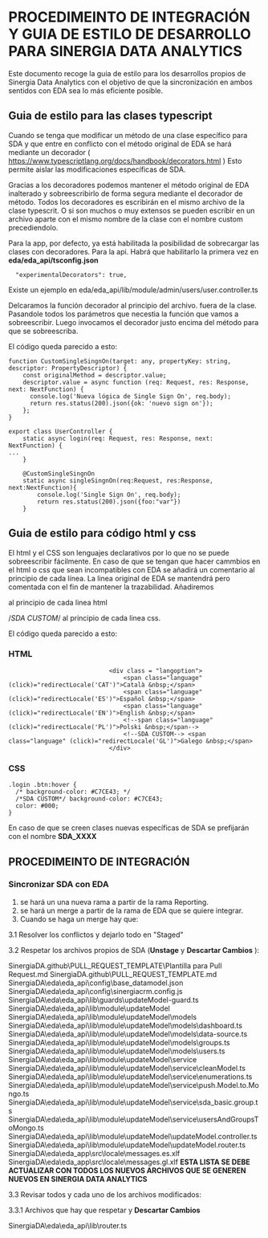# PROCEDIMEINTO DE INTEGRACIÓN Y GUIA DE ESTILO DE DESARROLLO PARA SINERGIA DATA ANALYTICS 

Este documento recoge la guia de estilo para los desarrollos propios de Sinergia Data Analytics con el objetivo de que la sincronización en ambos sentidos con EDA sea lo más eficiente posible. 


## Guia de estilo para las clases typescript


Cuando se tenga que modificar un método de una clase específico para SDA y que entre en conflicto con el método original de EDA se hará mediante un decorador ( https://www.typescriptlang.org/docs/handbook/decorators.html ) Esto permite aislar las modificaciones específicas de SDA. 

Gracias a los decoradores podemos mantener el método original de EDA inalterado y sobreescribirlo de forma segura mediante el decorador de método. Todos los decoradores es escribirán en el mismo archivo de la clase typescrit. O si son muchos o muy extensos se pueden escribir en un archivo aparte con el mismo nombre de la clase con el nombre custom precediendolo. 

Para la app, por defecto, ya está habilitada la posibilidad de sobrecargar las clases con decoradores. Para la api. Habrá que habilitarlo la primera vez en  **eda/eda_api/tsconfig.json**

      "experimentalDecorators": true,

Existe un ejemplo en eda/eda_api/lib/module/admin/users/user.controller.ts


Delcaramos la función decorador al principio del archivo. fuera de la clase. Pasandole todos los parámetros que necestia la función que vamos a sobreescribir. Luego invocamos el decorador justo encima del método para que se sobreescriba. 

El código queda parecido a esto: 

```
function CustomSingleSingnOn(target: any, propertyKey: string, descriptor: PropertyDescriptor) {
    const originalMethod = descriptor.value;
    descriptor.value = async function (req: Request, res: Response, next: NextFunction) {
      console.log('Nueva lógica de Single Sign On', req.body);
      return res.status(200).json({ok: 'nuevo sign on'});
    };
}

export class UserController {
    static async login(req: Request, res: Response, next: NextFunction) {
...
    }

    @CustomSingleSingnOn
    static async singleSingnOn(req:Request, res:Response, next:NextFunction){
        console.log('Single Sign On', req.body);
        return res.status(200).json({foo:"var"})
    }
```


## Guia de estilo para código html y css

El html y el CSS son lenguajes declarativos por lo que no se puede sobreescribir fácilmente. En caso de que se tengan que hacer cammbios en el html o css que sean incompatibles con EDA se añadirá un comentario al principio de cada línea.  La linea original de EDA se mantendrá pero comentada con el fin de mantener la trazabilidad. Añadiremos 
<!--SDA CUSTOM--> al principio de cada linea html 
/*SDA CUSTOM*/ al principio de cada linea css.

El código queda parecido a esto:
### HTML
```
                            <div class = "langoption">
                                <span class="language" (click)="redirectLocale('CAT')">Català &nbsp;</span>
                                <span class="language" (click)="redirectLocale('ES')">Español &nbsp;</span>
                                <span class="language" (click)="redirectLocale('EN')">English &nbsp;</span>
                                <!--span class="language" (click)="redirectLocale('PL')">Polski &nbsp;</span-->
                                <!--SDA CUSTOM--> <span class="language" (click)="redirectLocale('GL')">Galego &nbsp;</span>
                            </div>
```
### CSS

```
.login .btn:hover {
  /* background-color: #C7CE43; */
  /*SDA CUSTOM*/ background-color: #C7CE43;
  color: #000;
}
```
En caso de que se creen clases nuevas específicas de SDA se prefijarán con el nombre **SDA_XXXX**


## PROCEDIMEINTO DE INTEGRACIÓN 

### Sincronizar SDA con EDA

1. se hará un una nueva rama a partir de la rama Reporting.
2. se hará un merge a partir de la rama de EDA que se quiere integrar. 
3. Cuando se haga un merge hay que:


3.1 Resolver los conflictos y dejarlo todo en "Staged"


3.2 Respetar los archivos propios de SDA (**Unstage** y **Descartar Cambios** ):

SinergiaDA\.github\PULL_REQUEST_TEMPLATE\Plantilla para Pull Request.md
SinergiaDA\.github\PULL_REQUEST_TEMPLATE.md
SinergiaDA\eda\eda_api\config\base_datamodel.json
SinergiaDA\eda\eda_api\config\sinergiacrm.config.js
SinergiaDA\eda\eda_api\lib\guards\updateModel-guard.ts
SinergiaDA\eda\eda_api\lib\module\updateModel
SinergiaDA\eda\eda_api\lib\module\updateModel\models
SinergiaDA\eda\eda_api\lib\module\updateModel\models\dashboard.ts
SinergiaDA\eda\eda_api\lib\module\updateModel\models\data-source.ts
SinergiaDA\eda\eda_api\lib\module\updateModel\models\groups.ts
SinergiaDA\eda\eda_api\lib\module\updateModel\models\users.ts
SinergiaDA\eda\eda_api\lib\module\updateModel\service
SinergiaDA\eda\eda_api\lib\module\updateModel\service\cleanModel.ts
SinergiaDA\eda\eda_api\lib\module\updateModel\service\enumerations.ts
SinergiaDA\eda\eda_api\lib\module\updateModel\service\push.Model.to.Mongo.ts
SinergiaDA\eda\eda_api\lib\module\updateModel\service\sda_basic.group.ts
SinergiaDA\eda\eda_api\lib\module\updateModel\service\usersAndGroupsToMongo.ts
SinergiaDA\eda\eda_api\lib\module\updateModel\updateModel.controller.ts
SinergiaDA\eda\eda_api\lib\module\updateModel\updateModel.router.ts
SinergiaDA\eda\eda_app\src\locale\messages.es.xlf
SinergiaDA\eda\eda_app\src\locale\messages.gl.xlf
**ESTA LISTA SE DEBE ACTUALIZAR CON TODOS LOS NUEVOS ARCHIVOS QUE SE GENEREN NUEVOS EN SINERGIA DATA ANALYTICS**


3.3 Revisar todos y cada uno de los archivos modificados:

3.3.1 Archivos que hay que respetar y **Descartar Cambios**

SinergiaDA\eda\eda_api\lib\router.ts



